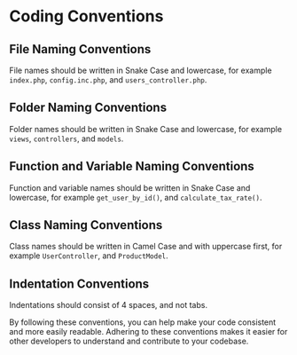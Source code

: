 # Coding Conventions

## File Naming Conventions

File names should be written in Snake Case and lowercase, for example `index.php`, `config.inc.php`, and `users_controller.php`.

## Folder Naming Conventions

Folder names should be written in Snake Case and lowercase, for example `views`, `controllers`, and `models`.

## Function and Variable Naming Conventions

Function and variable names should be written in Snake Case and lowercase, for example `get_user_by_id()`, and `calculate_tax_rate()`.

## Class Naming Conventions

Class names should be written in Camel Case and with uppercase first, for example `UserController`, and `ProductModel`.

## Indentation Conventions

Indentations should consist of 4 spaces, and not tabs.

By following these conventions, you can help make your code consistent and more easily readable. Adhering to these conventions makes it easier for other developers to understand and contribute to your codebase.
